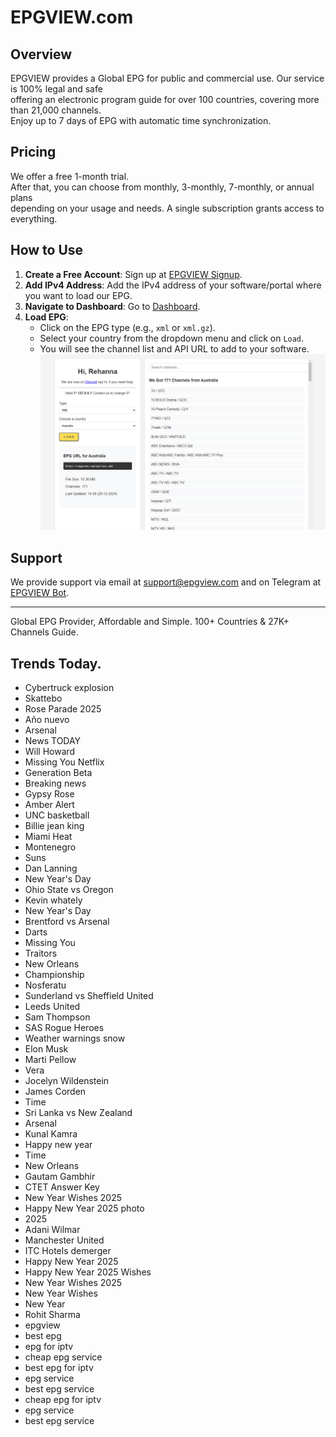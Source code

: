 # EPGVIEW.com



## Overview
EPGVIEW provides a Global EPG for public and commercial use. Our service is 100% legal and safe\
offering an electronic program guide for over 100 countries, covering more than 21,000 channels.\
Enjoy up to 7 days of EPG with automatic time synchronization.

## Pricing
We offer a free 1-month trial. \
After that, you can choose from monthly, 3-monthly, 7-monthly, or annual plans \
depending on your usage and needs. A single subscription grants access to everything.

## How to Use
1. **Create a Free Account**: Sign up at [EPGVIEW Signup](https://epgview.com/signup.php).
2. **Add IPv4 Address**: Add the IPv4 address of your software/portal where you want to load our EPG.
3. **Navigate to Dashboard**: Go to [Dashboard](https://epgview.com/dashboard.php).
4. **Load EPG**:
   - Click on the EPG type (e.g., `xml` or `xml.gz`).
   - Select your country from the dropdown menu and click on `Load`.
   - You will see the channel list and API URL to add to your software.
![EPGVIEW](img/dashboard.png)
## Support
We provide support via email at [support@epgview.com](mailto:support@epgview.com) and on Telegram at [EPGVIEW Bot](https://t.me/epgview_bot).

---

Global EPG Provider, Affordable and Simple. 100+ Countries & 27K+ Channels Guide.

## Trends Today.

- Cybertruck explosion
- Skattebo
- Rose Parade 2025
- Año nuevo
- Arsenal
- News TODAY
- Will Howard
- Missing You Netflix
- Generation Beta
- Breaking news
- Gypsy Rose
- Amber Alert
- UNC basketball
- Billie jean king
- Miami Heat
- Montenegro
- Suns
- Dan Lanning
- New Year's Day
- Ohio State vs Oregon
- Kevin whately
- New Year's Day
- Brentford vs Arsenal
- Darts
- Missing You
- Traitors
- New Orleans
- Championship
- Nosferatu
- Sunderland vs Sheffield United
- Leeds United
- Sam Thompson
- SAS Rogue Heroes
- Weather warnings snow
- Elon Musk
- Marti Pellow
- Vera
- Jocelyn Wildenstein
- James Corden
- Time
- Sri Lanka vs New Zealand
- Arsenal
- Kunal Kamra
- Happy new year
- Time
- New Orleans
- Gautam Gambhir
- CTET Answer Key
- New Year Wishes 2025
- Happy New Year 2025 photo
- 2025
- Adani Wilmar
- Manchester United
- ITC Hotels demerger
- Happy New Year 2025
- Happy New Year 2025 Wishes
- New Year Wishes 2025
- New Year Wishes
- New Year
- Rohit Sharma
- epgview
- best epg
- epg for iptv
- cheap epg service
- best epg for iptv
- epg service
- best epg service
- cheap epg for iptv
- epg service
- best epg service
